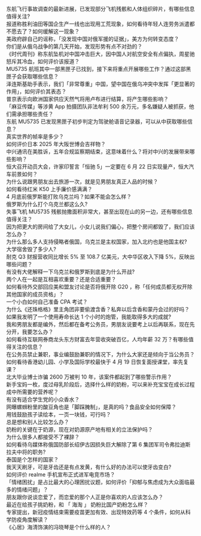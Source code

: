 东航飞行事故调查的最新进展，已发现部分飞机残骸和人体组织碎片，有哪些信息值得关注?  
报道称胜利油田等国企生产一线也出现用工荒现象，如何看待年轻人连劳务派遣都不愿去了？如何缓解这一现象？  
美政府辟自己的谣称，「没发现中国对俄军援的证据」，美方为何转变态度？  
你们是从俄乌战争的第几天开始，发现形势有点不对劲的？  
《时代周刊》称东航坠机对中国冲击巨大，因中国人对航空安全有点偏执，周星驰怒斥其冷血，如何评价该报道？  
MU5735 航班其中一部黑匣子已找到，接下来将重点开展哪些工作？通过这部黑匣子会获取哪些信息？  
泽连斯基助手表示，我们「非常尊重」中国，望中国在俄乌冲突中发挥「更显著的作用」，如何评价其表态？  
普京表示向欧洲国家供应天然气将用卢布进行结算，将产生哪些影响？  
「麻豆传媒」等涉黄 App 拍摄团队非法牟利 500 余万元，多名嫌疑人被抓获，他们需承担哪些责任？  
东航 MU5735 已发现黑匣子初步判定为驾驶舱语音记录器，可以从中获取哪些信息？  
真实世界的帧率是多少？  
如何评价日本 2025 年大阪世博会吉祥物？  
中兴通讯在美胜诉，五年合规监察期结束，这意味着什么？将对中兴的发展带来哪些影响？  
恒大召开动员大会，许家印誓言「恒驰 5」一定要在 6 月 22 日实现量产，恒大汽车前景如何？  
为什么说跟男朋友出去旅游一次，就是见男朋友真正人品的时候？  
如何看待红米 K50 上手廉价感满满？  
4 月底前俄罗斯能打败乌克兰吗？如果不能会怎么样？  
俄罗斯为什么打个乌克兰都这么久?  
失事飞机 MU5735 残骸抛撒面积非常大，甚至出现在山的另一边，还有哪些信息值得关注？  
因为把更大的房间给了大女儿，小女儿说我们偏心，把整个房间都毁了，我们应该怎么办？  
为什么那么多人支持侵略者俄国，乌克兰是主权国家，加入北约也是他国主权?  
大学宿舍毁了多少人?  
耐克 Q3 财报营收同比增长 5% 至 108.7 亿美元，大中华区收入下降 5%，反映出哪些问题？  
有没有大佬解释一下乌克兰和俄罗斯到底是为什么开战?  
两个人在一起是互相喜欢重要？还是合适重要？  
如何看待外交部回应美和盟友讨论是否将俄开除 G20 ，称「任何成员都无权开除其他国家的成员资格」？  
一个小白如何自己准备 CPA 考试？  
为什么《还珠格格》里主角团非要偷渡含香？私奔以后含香和蒙丹会过的好吗？  
如果我发明了一个使用寿命长达 1 个小时的炮管，我能取得多大的成就?  
我和男朋友都是编外，然后都在备考公务员，男朋友说要考上以后再联系，现在先分开，我要怎么办？  
如何看待互联网券商龙头东方财富去年营收突破百亿，人均年薪 32 万？有哪些值得关注的信息？  
在公务员禁止兼职，事业编鼓励兼职的情况下，为什么大家还是倾向于当公务员？  
如何看待香港幼儿园、小学及国际学校最快于 4 月 19 日恢复面授课堂，率先复课？  
北大毕业博士诈骗 2600 万被判 10 年，该案件都起到了哪些警示作用？  
新手宝妈一枚，度过母乳阶段后，选择什么样的奶粉，可以来补充宝宝在成长过程成中所需要的营养呢？  
有没有适合学生党的小众香水？  
网曝螺蛳粉里的酸豆角也是「脚踩腌制」，是真的吗？食品安全如何保障？  
用钱鼓励孩子读绘本，一页一块钱，可行吗？  
总是想和别人比较怎么办？  
奶粉的关键在于奶源，现在对奶源原产地有相关的立法保护吗？  
为什么很多人都接受不了裸辞？  
如何看待乌媒体称俄国防部长绍伊古因损失巨大解除了第 6 集团军司令弗拉迪斯拉夫中将的职务?  
泰国是个怎样的国家？  
我天天刷牙，可是牙齿还是有点发黄，有什么好的办法可以使牙齿变白?  
如何评价 realme 手机宣布正式进军电竞市场？  
「情绪困扰」是占比最大的心理困扰议题，如何评价「抑郁与焦虑成为大众面临最多的情绪问题」？  
朋友跟你说谈恋爱了，而恋爱的那个人正是你喜欢的人应该怎么办？  
最近在给孩子挑奶粉，和 「 海淘 」 奶粉比国产奶粉怎么样？  
专家提出，新冠疫情结束需要疫苗更加有效、出现特效药等 4 个条件，如何从科学防疫角度解读？  
《心居》海清饰演的冯晓琴是个什么样的人？  
